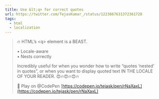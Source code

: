 ```yaml
---
title: Use &lt;q> for correct quotes
url: https://twitter.com/TejasKumar_/status/1223667631372361728
tags:
  - html
  - localization
---
```


> 🔥 HTML’s &lt;q> element is a BEAST.
>
> • Locale-aware<br>
> • Nests correctly
>
> Incredibly useful for when you wonder how to write “quotes ‘nested’ in quotes”, or when you want to display quoted text IN THE LOCALE OF YOUR READER.
> 😍🔥😍🔥😍🔥
>
> 🎨 Play on @CodePen [https://codepen.io/tejask/pen/rNaXaxL](https://codepen.io/tejask/pen/rNaXaxL)
